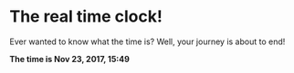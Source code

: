 # The real time clock!

Ever wanted to know what the time is? Well, your journey is about to end!

**The time is Nov 23, 2017, 15:49**